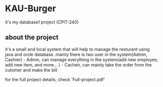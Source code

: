 # KAU-Burger
it's my database1 project (CPIT-240)

## about the project
it's a small and local system that will help to manage the resturant using java and orcle database.
mainly there is two user in the system(Admin, Cashier)
    - Admin, can manage everything in the system(add new employee, add new item, and more... )
    - Cacheir, can mainly take the order from the cutomer and make the bill


for the full project details, check 'Full-project.pdf'


